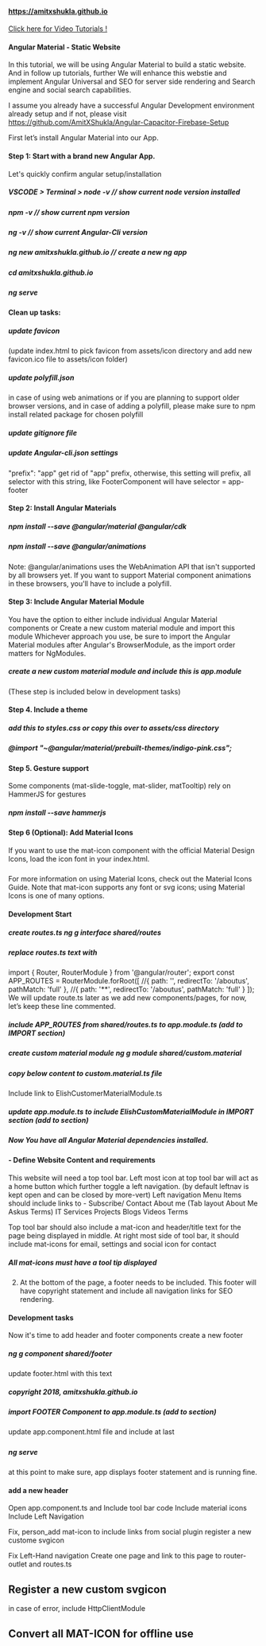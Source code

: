 #### https://amitxshukla.github.io

[Click here for Video Tutorials !](https://www.youtube.com/watch?v=Tua9Cbw_YgU&list=PLp0TENYyY8lF1I4EgKLcwRvxy820BgWpd)

#### Angular Material - Static Website
In this tutorial, we will be using Angular Material to build a static website.
And in follow up tutorials, further We will enhance this webstie and implement Angular Universal and SEO for server side rendering and Search engine and social search capabilities.

I assume you already have a successful Angular Development environment already setup and 
if not, please visit https://github.com/AmitXShukla/Angular-Capacitor-Firebase-Setup

First let’s install Angular Material into our App.

#### Step 1: Start with a brand new Angular App.
Let's quickly confirm angular setup/installation
##### VSCODE > Terminal > node -v  // show current node version installed
##### npm -v // show current npm version
##### ng -v // show current Angular-Cli version
##### ng new amitxshukla.github.io // create a new ng app
##### cd amitxshukla.github.io
##### ng serve

#### Clean up tasks:
##### update favicon
(update index.html to pick favicon from assets/icon directory and add new favicon.ico file to assets/icon folder)
##### update polyfill.json 
in case of using web animations or if you are planning to support older browser versions,
and in case of adding a polyfill, please make sure to npm install related package for chosen polyfill
##### update gitignore file
##### update Angular-cli.json settings 
"prefix": "app" get rid of "app" prefix, otherwise, this setting will prefix, all selector with this string, like FooterComponent will have selector = app-footer

#### Step 2: Install Angular Materials
##### npm install --save @angular/material @angular/cdk
##### npm install --save @angular/animations
Note: @angular/animations uses the WebAnimation API that isn't supported by all browsers yet. If you want to support Material component animations in these browsers, you'll have to include a polyfill.

#### Step 3: Include Angular Material Module
You have the option to either include individual Angular Material components or
Create a new custom material module and import this module
Whichever approach you use, be sure to import the Angular Material modules after Angular's BrowserModule, as the import order matters for NgModules.

##### create a new custom material module and include this is app.module
(These step is included below in development tasks)

#### Step 4. Include a theme
##### add this to styles.css or copy this over to assets/css directory
##### @import "~@angular/material/prebuilt-themes/indigo-pink.css";

#### Step 5. Gesture support
Some components (mat-slide-toggle, mat-slider, matTooltip) rely on HammerJS for gestures

##### npm install --save hammerjs

#### Step 6 (Optional): Add Material Icons
If you want to use the mat-icon component with the official Material Design Icons, load the icon font in your index.html.
##### <link href="https://fonts.googleapis.com/icon?family=Material+Icons" rel="stylesheet">
For more information on using Material Icons, check out the Material Icons Guide.
Note that mat-icon supports any font or svg icons; using Material Icons is one of many options.

#### Development Start
##### create routes.ts  ng g interface shared/routes
##### replace routes.ts text with 
import { Router, RouterModule } from '@angular/router';
export const APP_ROUTES = RouterModule.forRoot([
    //{ path: '', redirectTo: '/aboutus', pathMatch: 'full' },
    //{ path: '**', redirectTo: '/aboutus', pathMatch: 'full' }
]);
We will update route.ts later as we add new components/pages, for now, let’s keep these line commented.

##### include APP_ROUTES from shared/routes.ts to app.module.ts  (add to IMPORT section)

##### create custom material module    ng g module shared/custom.material
##### copy below content to custom.material.ts file

Include link to ElishCustomerMaterialModule.ts

#####  update app.module.ts to include ElishCustomMaterialModule in IMPORT section (add to <IMPORT> section)

##### Now You have all Angular Material dependencies installed.

#### - Define Website Content and requirements
This website will need a top tool bar.
Left most icon at top tool bar will act as a home button which further toggle a left navigation.
(by default leftnav is kept open and can be closed by more-vert)
Left navigation Menu Items should include links to -
    Subscribe/ Contact
    About me    (Tab layout   About Me    Askus Terms)
    IT Services
    Projects
    Blogs
    Videos
    Terms

Top tool bar should also include a mat-icon and header/title text for the page being displayed in middle.
At right most side of tool bar, it should include mat-icons for email, settings and social icon for contact
##### All mat-icons must have a tool tip displayed

2. At the bottom of the page, a footer needs to be included.
This footer will have copyright statement and include all navigation links for SEO rendering.

#### Development tasks
Now it's time to add header and footer components
create a new footer 
##### ng g component shared/footer
update footer.html with this text
##### copyright 2018, amitxshukla.github.io
##### import FOOTER Component to app.module.ts  (add to <declarations> section)
update app.component.html file and include at last
##### <footer></footer>

#####  ng serve
at this point to make sure, app displays footer statement and is running fine.

#### add a new header
Open app.component.ts and
Include tool bar code
Include material icons
Include Left Navigation

Fix, person_add mat-icon to include links from social plugin
register a new custome svgicon

Fix Left-Hand navigation
Create one page and link to this page to router-outlet and routes.ts

## Register a new custom svgicon
in case of error, include HttpClientModule

## Convert all MAT-ICON for offline use
